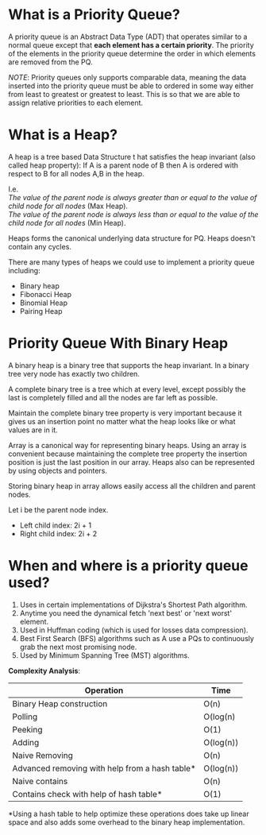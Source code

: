 # What is a Priority Queue?
 
A priority queue is an Abstract Data Type (ADT) that operates similar to a normal queue
except that **each element has a certain priority**. The priority of the elements in the 
priority queue determine the order in which elements are removed from the PQ. 

*NOTE*: Priority queues only supports comparable data, meaning the data inserted into 
the priority queue must be able to ordered in some way either from least to greatest or
greatest to least. This is so that we are able to assign relative priorities to each element. 

# What is a Heap?

A heap is a tree based Data Structure t hat satisfies the heap invariant (also called heap property):
If A is a parent node of B then A is ordered with respect to B for all nodes A,B in the heap.

I.e.\
*The value of the parent node is always greater than or equal to the value of child node for all nodes* (Max Heap).\
*The value of the parent node is always less than or equal to the value of the child node for all nodes* (Min Heap).

Heaps forms the canonical underlying data structure for PQ. Heaps doesn't contain any cycles. 

There are many types of heaps we could use to implement a priority queue including:
- Binary heap
- Fibonacci Heap
- Binomial Heap 
- Pairing Heap

# Priority Queue With Binary Heap 

A binary heap is a binary tree that supports the heap invariant. In a binary 
tree very node has exactly two children. 

A complete binary tree is a tree which at every level, except possibly the last is 
completely filled and all the nodes are far left as possible. 

Maintain the complete binary tree property is very important because it gives us an insertion point no matter
what the heap looks like or what values are in it. 

Array is a canonical way for representing binary heaps. Using an array is convenient because 
maintaining the complete tree property the insertion position is just the last position in our array. 
Heaps also can be represented by using objects and pointers.

Storing binary heap in array allows easily access  all the children and parent nodes. 

Let i be the parent node index. 
- Left child index: 2i + 1
- Right child index: 2i + 2

# When and where is a priority queue used?

1) Uses in certain implementations of Dijkstra's Shortest Path algorithm.
2) Anytime you need the dynamical fetch 'next best' or 'next worst' element.
3) Used in Huffman coding (which is used for losses data compression).
4) Best First Search (BFS) algorithms such as A use a PQs to continuously grab the next most promising node.
5) Used by Minimum Spanning Tree (MST) algorithms.

**Complexity Analysis**:

| Operation                                      | Time      |
|------------------------------------------------|-----------|
| Binary Heap construction                       | O(n)      |
| Polling                                        | O(log(n)  |
| Peeking                                        | O(1)      | 
| Adding                                         | O(log(n)) |
| Naive Removing                                 | O(n)      |
| Advanced removing with help from a hash table* | O(log(n)) |
| Naive contains                                 | O(n)      |
| Contains check with help of hash table*        | O(1)      |

*Using a hash table to help optimize these operations does take up 
linear space and also adds some overhead to the binary heap implementation. 
